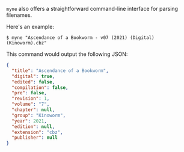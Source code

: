 `myne` also offers a straightforward command-line interface for parsing filenames.

Here's an example:

```console
$ myne "Ascendance of a Bookworm - v07 (2021) (Digital) (Kinoworm).cbz"
```

This command would output the following JSON:

```json
{
  "title": "Ascendance of a Bookworm",
  "digital": true,
  "edited": false,
  "compilation": false,
  "pre": false,
  "revision": 1,
  "volume": "7",
  "chapter": null,
  "group": "Kinoworm",
  "year": 2021,
  "edition": null,
  "extension": "cbz",
  "publisher": null
}
```
